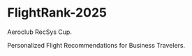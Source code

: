 # FlightRank-2025

Aeroclub RecSys Cup.

Personalized Flight Recommendations for Business Travelers.

